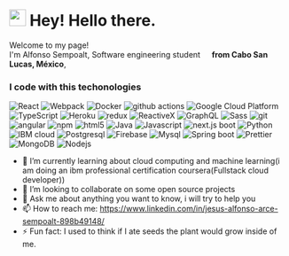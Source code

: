 
<h1><img src="https://emojis.slackmojis.com/emojis/images/1531849430/4246/blob-sunglasses.gif?1531849430" width="30"/> Hey! Hello there.</h1>

<p>Welcome to my page! </br> I'm Alfonso Sempoalt, Software engineering student  <img src="https://image.flaticon.com/icons/png/512/197/197397.png" width="13"/> <b>   from Cabo San Lucas, México</b>,
<h3>I code with this techonologies</h3>
<p>
  <img alt="React" src="https://img.shields.io/badge/-React-45b8d8?style=flat-square&logo=react&logoColor=white" />
  <img alt="Webpack" src="https://img.shields.io/badge/-Webpack-8DD6F9?style=flat-square&logo=webpack&logoColor=white" /> 
  <img alt="Docker" src="https://img.shields.io/badge/-Docker-46a2f1?style=flat-square&logo=docker&logoColor=white" />
  <img alt="github actions" src="https://img.shields.io/badge/-Github_Actions-2088FF?style=flat-square&logo=github-actions&logoColor=white" />
  <img alt="Google Cloud Platform" src="https://img.shields.io/badge/-Google_Cloud_Platform-1a73e8?style=flat-square&logo=google-cloud&logoColor=white" />
  <img alt="TypeScript" src="https://img.shields.io/badge/-TypeScript-007ACC?style=flat-square&logo=typescript&logoColor=white" />
  <img alt="Heroku" src="https://img.shields.io/badge/-Heroku-430098?style=flat-square&logo=heroku&logoColor=white" />
  <img alt="redux" src="https://img.shields.io/badge/-Redux-764ABC?style=flat-square&logo=redux&logoColor=white" />
  <img alt="ReactiveX" src="https://img.shields.io/badge/-RxJs-B7178C?style=flat-square&logo=reactivex&logoColor=white" />
  <img alt="GraphQL" src="https://img.shields.io/badge/-GraphQL-E10098?style=flat-square&logo=graphql&logoColor=white" />
  <img alt="Sass" src="https://img.shields.io/badge/-Sass-CC6699?style=flat-square&logo=sass&logoColor=white" />
  <img alt="git" src="https://img.shields.io/badge/-Git-F05032?style=flat-square&logo=git&logoColor=white" />
  <img alt="angular" src="https://img.shields.io/badge/-Angular-DD0031?style=flat-square&logo=angular&logoColor=white" />
  <img alt="npm" src="https://img.shields.io/badge/-NPM-CB3837?style=flat-square&logo=npm&logoColor=white" />
  <img alt="html5" src="https://img.shields.io/badge/-HTML5-E34F26?style=flat-square&logo=html5&logoColor=white" />
  <img alt="Java" src="https://img.shields.io/badge/java-11-green" />
  <img alt="Javascript" src="https://img.shields.io/badge/Javascript-%20-green" />
  <img alt="next.js boot" src="https://img.shields.io/badge/next.js-%20-green" />
  <img alt="Python" src="https://img.shields.io/badge/python-%20-green" />
  <img alt="IBM cloud" src="https://img.shields.io/badge/IBM%20cloud-%20-green" />
  <img alt="Postgresql" src="https://img.shields.io/badge/postgresql-%20-green" />
  <img alt="Firebase" src="https://img.shields.io/badge/firebase-%20-green" />
  <img alt="Mysql" src="https://img.shields.io/badge/mysql-%20-green" />
  <img alt="Spring boot" src="https://img.shields.io/badge/spring%20boot-%20%20-green" />
  <img alt="Prettier" src="https://img.shields.io/badge/-Prettier-F7B93E?style=flat-square&logo=prettier&logoColor=white" />
  <img alt="MongoDB" src="https://img.shields.io/badge/-MongoDB-13aa52?style=flat-square&logo=mongodb&logoColor=white" />
  <img alt="Nodejs" src="https://img.shields.io/badge/-Nodejs-43853d?style=flat-square&logo=Node.js&logoColor=white" />
</p>
  
<!--  
- 🔭 I’m currently working on ...
- 😄 Pronouns: ...
- 🤔 I’m looking for help with ...

-->
- 🌱 I’m currently learning about cloud computing and machine learning(i am doing an ibm professional certification coursera(Fullstack cloud developer))
- 👯 I’m looking to collaborate on some open source projects
- 💬 Ask me about anything you want to know, i will try to help you
- 📫 How to reach me: https://www.linkedin.com/in/jesus-alfonso-arce-sempoalt-898b49148/
- ⚡ Fun fact: I used to think if I ate seeds the plant would grow inside of me.

